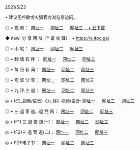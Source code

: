 <p>2021/5/23
<p>• 建议用谷歌或火狐官方浏览器访问。
<p>◎ • 视 频： 
<a href="http://pwh.hdfmradio.com/" target="_blank">网址一</a> 　 
<a href="http://pug.hdfmradio.com/" target="_blank">网址二</a> 　 
<a href="http://psc.hdfmradio.com/b.html" target="_blank">网址三</a>
<a href="https://yadi.sk/d/d0sUeAOpal3njw" target="_blank">　• 云下载 </a></p>
<p>◆ new! 分 享 网 址（* 请 收 藏）：• <a href="http://psc.hdfmradio.com/a.html">https://a.itpc.ga/</a></p>

<p>◎ • 小 站：  
<a href="http://pwh.hdfmradio.com/f.html" target="_blank">网址一</a> 　 
<a href="http://pug.hdfmradio.com/h.html" target="_blank">网址二</a> 　 
<a href="http://psc.hdfmradio.com/k/" target="_blank">网址三</a></p>
<p>◎ • 翻 墙 软 件 ：  
<a href="http://pwh.hdfmradio.com/ff/" target="_blank">网址一</a> 　 
<a href="http://pug.hdfmradio.com/s/read/a1_nd.html" target="_blank">网址二</a> 　 
<a href="http://pug.hdfmradio.com/ff/index.html" target="_blank">网址三</a></p>
<p>◎ • 每 日 新 闻：  
<a href="http://pwh.hdfmradio.com/day/" target="_blank">网址一</a> 　 
<a href="http://pug.hdfmradio.com/day/" target="_blank">网址二</a> 　 
<a href="http://psc.hdfmradio.com/day/index.html" target="_blank">网址三</a></p>
<p>◎ • 短 波 分 享：  
<a href="http://pwh.hdfmradio.com/h/" target="_blank">网址一</a> 　 
<a href="http://pug.hdfmradio.com/h/" target="_blank">网址二</a> 　 
<a href="http://pug.hdfmradio.com/h/index.html" target="_blank">网址三</a></p>
<p>◎ • 九 评.三 退：  
<a href="http://pwh.hdfmradio.com/t/" target="_blank">网址一</a> 　 
<a href="http://pug.hdfmradio.com/v2/index.html" target="_blank">网址二</a> 　 
<a href="http://psc.hdfmradio.com/tt/index.html" target="_blank">网址三</a> 　</p>
<p>◎ • (E2_视频/语音)《九 评》视频/语音: 
<a href="http://pug.hdfmradio.com/7738.html" target="_blank">网址一</a> 　 
<a href="http://pug.hdfmradio.com/7614.html" target="_blank">网址二</a> 　 
<a href="http://psc.hdfmradio.com/7633.html" target="_blank">网址三</a></p>
<p>◎ • 三 退 管 道...退 党 网：  
<a href="http://pwh.hdfmradio.com/go/td1.html" target="_blank">网址一</a> 　 
<a href="http://pug.hdfmradio.com/go/td2.html" target="_blank">网址二</a> 　 
<a href="http://psc.hdfmradio.com/go/td3.html" target="_blank">网址三</a></p>
<p>◎ • (F1) 三 退 管 道(一)： 
<a href="http://pwh.hdfmradio.com/dd/" target="_blank">网址一</a> 　 
<a href="http://pug.hdfmradio.com/s/read/a1_tdx.html" target="_blank">网址二</a> 　 
<a href="http://pug.hdfmradio.com/dd/" target="_blank">网址三</a></p>
<p>◎ • (F2)三 退 管 道(二)： 
<a href="http://pug.hdfmradio.com/d/" target="_blank">网址一</a> 　 
<a href="http://pwh.hdfmradio.com/d/index.html" target="_blank">网址二</a> 　 
<a href="http://psc.hdfmradio.com/d/" target="_blank">网址三</a></p>
<p>◎ • PDF电子书：  
<a href="http://pwh.hdfmradio.com/p/" target="_blank">网址一</a> 　 
<a href="http://pug.hdfmradio.com/p/index.html" target="_blank">网址二</a> 　 
<a href="http://psc.hdfmradio.com/p/" target="_blank">网址三</a></p>
